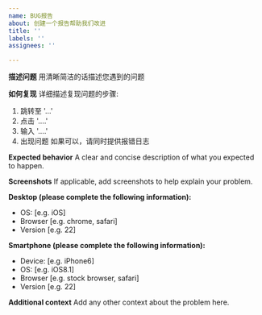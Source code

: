 ```yaml
---
name: BUG报告
about: 创建一个报告帮助我们改进
title: ''
labels: ''
assignees: ''

---
```


**描述问题**
用清晰简洁的话描述您遇到的问题

**如何复现**
详细描述复现问题的步骤:
1. 跳转至 '...'
2. 点击 '....'
3. 输入 '....'
4. 出现问题
如果可以，请同时提供报错日志

**Expected behavior**
A clear and concise description of what you expected to happen.

**Screenshots**
If applicable, add screenshots to help explain your problem.

**Desktop (please complete the following information):**
 - OS: [e.g. iOS]
 - Browser [e.g. chrome, safari]
 - Version [e.g. 22]

**Smartphone (please complete the following information):**
 - Device: [e.g. iPhone6]
 - OS: [e.g. iOS8.1]
 - Browser [e.g. stock browser, safari]
 - Version [e.g. 22]

**Additional context**
Add any other context about the problem here.
